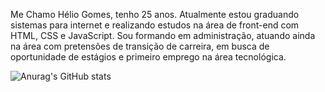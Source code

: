 Me Chamo Hélio Gomes, tenho 25 anos. Atualmente estou graduando sistemas para internet e realizando estudos na área de front-end com HTML, CSS e JavaScript. Sou formando em administração, atuando ainda na área com pretensões de transição de carreira, em busca de oportunidade de estágios e primeiro emprego na área tecnológica.


![Anurag's GitHub stats](https://github-readme-stats.vercel.app/api?username=anuraghazra&theme=gotham_icons=true)

